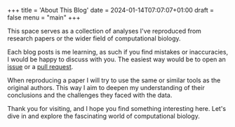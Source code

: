 +++
title = 'About This Blog'
date = 2024-01-14T07:07:07+01:00
draft = false
menu = "main"
+++


This space serves as a collection of analyses I've reproduced from research papers or the wider field of computational biology. 

Each blog posts is me learning, as such if you find mistakes or inaccuracies, I would be happy to discuss with you. The easiest way would be to open an [issue](https://github.com/openpaul/openpaul.github.io/issues) or a [pull request](https://github.com/openpaul/openpaul.github.io/pulls). 

When reproducing a paper I will try to use the same or similar tools as the original authors. 
This way I aim to deepen my understanding of their conclusions and the challenges they faced with the data. 

Thank you for visiting, and I hope you find something interesting here. Let's dive in and explore the fascinating world of computational biology.